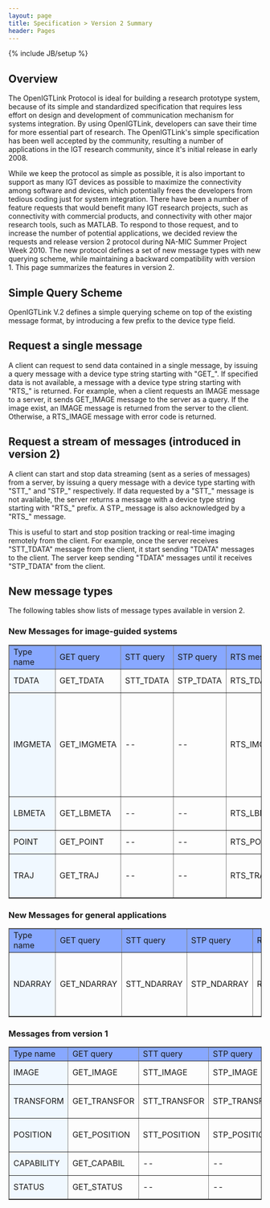 ```yaml
---
layout: page
title: Specification > Version 2 Summary
header: Pages
---
```

{% include JB/setup %}

## Overview

The OpenIGTLink Protocol is ideal for building a research prototype system, because of its simple and standardized specification that requires less effort on design and development of communication mechanism for systems integration. By using OpenIGTLink, developers can save their time for more essential part of research. The OpenIGTLink's simple specification has been well accepted by the community, resulting a number of applications in the IGT research community, since it's initial release in early 2008.

While we keep the protocol as simple as possible, it is also important to support as many IGT devices as possible to maximize the connectivity among software and devices, which potentially frees the developers from tedious coding just for system integration. There have been a number of feature requests that would benefit many IGT research projects, such as connectivity with commercial products, and connectivity with other major research tools, such as MATLAB. To respond to those request, and to increase the number of potential applications, we decided review the requests and release version 2 protocol during NA-MIC Summer Project Week 2010. The new protocol defines a set of new message types with new querying scheme, while maintaining a backward compatibility with version 1. This page summarizes the features in version 2.

## Simple Query Scheme

OpenIGTLink V.2 defines a simple querying scheme on top of the existing message format, by introducing a few prefix to the device type field.

## Request a single message

A client can request to send data contained in a single message, by issuing a query message with a device type string starting with "GET_". If specified data is not available, a message with a device type string starting with "RTS_" is returned. For example, when a client requests an IMAGE message to a server, it sends GET_IMAGE message to the server as a query. If the image exist, an IMAGE message is returned from the server to the client. Otherwise, a RTS_IMAGE message with error code is returned.

## Request a stream of messages (introduced in version 2)

A client can start and stop data streaming (sent as a series of messages) from a server, by issuing a query message with a device type starting with "STT_" and "STP_" respectively. If data requested by a "STT_" message is not available, the server returns a message with a device type string starting with "RTS_" prefix. A STP_ message is also acknowledged by a "RTS_" message.

This is useful to start and stop position tracking or real-time imaging remotely from the client. For example, once the server receives "STT_TDATA" message from the client, it start sending "TDATA" messages to the client. The server keep sending "TDATA" messages until it receives "STP_TDATA" from the client.

## New message types

The following tables show lists of message types available in version 2.

### New Messages for image-guided systems

<table border="1" cellpadding="1">
<tr>
<td style="width:10%; background:#88A8FF">Type name
</td><td style="width:10%; background:#88A8FF">GET query
</td><td style="width:10%; background:#88A8FF">STT query
</td><td style="width:10%; background:#88A8FF">STP query
</td><td style="width:10%; background:#88A8FF">RTS message
</td><td style="width:60%; background:#88A8FF">Description
</td></tr>
<tr>
<td style="width:25%; background:#F0F8FF"> TDATA
</td><td>GET_TDATA
</td><td>STT_TDATA
</td><td>STP_TDATA
</td><td>RTS_TDATA
</td><td align="left">Tracking data
</td></tr>
<tr>
<td style="width:25%; background:#F0F8FF"> IMGMETA
</td><td>GET_IMGMETA
</td><td>--
</td><td>--
</td><td>RTS_IMGMETA
</td><td align="left">List of image meta data including patient name, ID (medical record number), size, etc.
</td></tr>
<tr>
<td style="width:25%; background:#F0F8FF"> LBMETA
</td><td>GET_LBMETA
</td><td>--
</td><td>--
</td><td>RTS_LBMETA
</td><td align="left">List of label meta data.
</td></tr>
<tr>
<td style="width:25%; background:#F0F8FF"> POINT
</td><td>GET_POINT
</td><td>--
</td><td>--
</td><td>RTS_POINT
</td><td align="left">Points or fiducials.
</td></tr>
<tr>
<td style="width:25%; background:#F0F8FF"> TRAJ
</td><td>GET_TRAJ
</td><td>--
</td><td>--
</td><td>RTS_TRAJ
</td><td align="left">Trajectory data (needle path etc.)
</td></tr>
</table>


### New Messages for general applications
<table border="1" cellpadding="1">
<tr>
<td style="width:10%; background:#88A8FF">Type name
</td><td style="width:10%; background:#88A8FF">GET query
</td><td style="width:10%; background:#88A8FF">STT query
</td><td style="width:10%; background:#88A8FF">STP query
</td><td style="width:10%; background:#88A8FF">RTS message
</td><td style="width:60%; background:#88A8FF">Description
</td></tr>
<!--
<tr>
<td style="width:25%; background:#F0F8FF"> REXEC
</td><td>GET_REXEC
</td><td>--
</td><td>--
</td><td>RTS_REXEC
</td><td align="left">Remote procedure execution. In most case, the REXEC type is issued as a query (GET_REXEC) and obtain a RTS_REXEC message that contains a list of result data.
</td></tr>
-->
<tr>
<td style="width:25%; background:#F0F8FF"> NDARRAY
</td><td>GET_NDARRAY
</td><td>STT_NDARRAY
</td><td>STP_NDARRAY
</td><td>RTS_NDARRAY
</td><td align="left">Associative array to transfer a set of values with key names.
</td></tr>
</table>


### Messages from version 1
<table border="1" cellpadding="1">
<tr>
<td style="width:10%; background:#88A8FF">Type name
</td><td style="width:10%; background:#88A8FF">GET query
</td><td style="width:10%; background:#88A8FF">STT query
</td><td style="width:10%; background:#88A8FF">STP query
</td><td style="width:10%; background:#88A8FF">RTS message
</td><td style="width:60%; background:#88A8FF">Description
</td></tr>
<tr>
<td style="width:25%; background:#F0F8FF"> IMAGE
</td><td>GET_IMAGE
</td><td>STT_IMAGE
</td><td>STP_IMAGE
</td><td>RTS_IMAGE
</td><td align="left">2D/3D image data
</td></tr>
<tr>
<td style="width:25%; background:#F0F8FF"> TRANSFORM
</td><td>GET_TRANSFOR
</td><td>STT_TRANSFOR
</td><td>STP_TRANSFOR
</td><td>RTS_TRANSFOR
</td><td align="left">Affine transform data.
</td></tr>
<tr>
<td style="width:25%; background:#F0F8FF"> POSITION
</td><td>GET_POSITION
</td><td>STT_POSITION
</td><td>STP_POSITION
</td><td>RTS_POSITION
</td><td align="left">Position and orientation (quaternion)
</td></tr>
<tr>
<td style="width:25%; background:#F0F8FF"> CAPABILITY
</td><td>GET_CAPABIL
</td><td>--
</td><td>--
</td><td>RTS_CAPABIL
</td><td align="left">Points or fiducials.
</td></tr>
<tr>
<td style="width:25%; background:#F0F8FF"> STATUS
</td><td>GET_STATUS
</td><td>--
</td><td>--
</td><td>RTS_STATUS
</td><td align="left">Device status
</td></tr>
</table>








